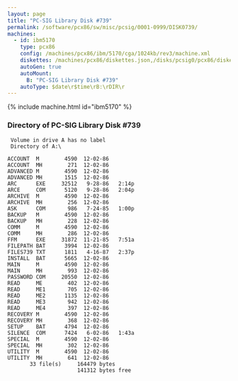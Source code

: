 ```yaml
---
layout: page
title: "PC-SIG Library Disk #739"
permalink: /software/pcx86/sw/misc/pcsig/0001-0999/DISK0739/
machines:
  - id: ibm5170
    type: pcx86
    config: /machines/pcx86/ibm/5170/cga/1024kb/rev3/machine.xml
    diskettes: /machines/pcx86/diskettes.json,/disks/pcsig0/pcx86/diskettes.json
    autoGen: true
    autoMount:
      B: "PC-SIG Library Disk #739"
    autoType: $date\r$time\rB:\rDIR\r
---
```


{% include machine.html id="ibm5170" %}

### Directory of PC-SIG Library Disk #739

     Volume in drive A has no label
     Directory of A:\

    ACCOUNT  M        4590  12-02-86
    ACCOUNT  MH        271  12-02-86
    ADVANCED M        4590  12-02-86
    ADVANCED MH       1515  12-02-86
    ARC      EXE     32512   9-28-86   2:14p
    ARCE     COM      5120   9-28-86   2:04p
    ARCHIVE  M        4590  12-02-86
    ARCHIVE  MH        256  12-02-86
    ASK      COM       986   7-24-85   1:00p
    BACKUP   M        4590  12-02-86
    BACKUP   MH        228  12-02-86
    COMM     M        4590  12-02-86
    COMM     MH        286  12-02-86
    FFM      EXE     31872  11-21-85   7:51a
    FILEPATH BAT      3994  12-02-86
    FILES739 TXT      1811   4-16-87   2:37p
    INSTALL  BAT      5665  12-02-86
    MAIN     M        4590  12-02-86
    MAIN     MH        993  12-02-86
    PASSWORD COM     20550  12-02-86
    READ     ME        402  12-02-86
    READ     ME1       705  12-02-86
    READ     ME2      1135  12-02-86
    READ     ME3       942  12-02-86
    READ     ME4       397  12-02-86
    RECOVERY M        4590  12-02-86
    RECOVERY MH        368  12-02-86
    SETUP    BAT      4794  12-02-86
    SILENCE  COM      7424   6-02-86   1:43a
    SPECIAL  M        4590  12-02-86
    SPECIAL  MH        302  12-02-86
    UTILITY  M        4590  12-02-86
    UTILITY  MH        641  12-02-86
           33 file(s)     164479 bytes
                          141312 bytes free
